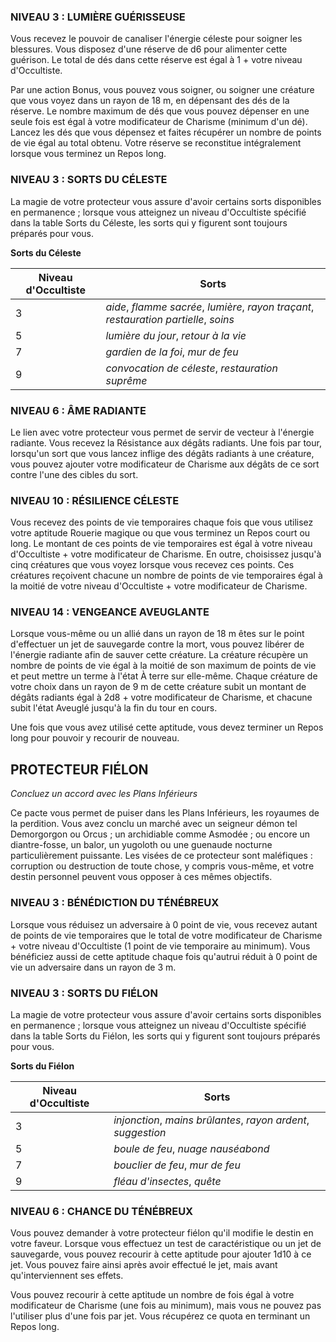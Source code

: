 
### NIVEAU 3 : LUMIÈRE GUÉRISSEUSE

Vous recevez le pouvoir de canaliser l'énergie céleste pour soigner les blessures. Vous disposez d'une réserve de d6 pour alimenter cette guérison. Le total de dés dans cette réserve est égal à 1 + votre niveau d'Occultiste.

Par une action Bonus, vous pouvez vous soigner, ou soigner une créature que vous voyez dans un rayon de 18 m, en dépensant des dés de la réserve. Le nombre maximum de dés que vous pouvez dépenser en une seule fois est égal à votre modificateur de Charisme (minimum d'un dé). Lancez les dés que vous dépensez et faites récupérer un nombre de points de vie égal au total obtenu. Votre réserve se reconstitue intégralement lorsque vous terminez un Repos long.

### NIVEAU 3 : SORTS DU CÉLESTE

La magie de votre protecteur vous assure d'avoir certains sorts disponibles en permanence ; lorsque vous atteignez un niveau d'Occultiste spécifié dans la table Sorts du Céleste, les sorts qui y figurent sont toujours préparés pour vous.

**Sorts du Céleste**

|Niveau d'Occultiste|Sorts|
|---|---|
|3|_aide_, _flamme sacrée_, _lumière_, _rayon traçant_, _restauration partielle_, _soins_|
|5|_lumière du jour_, _retour à la vie_|
|7|_gardien de la foi_, _mur de feu_|
|9|_convocation de céleste_, _restauration suprême_|

### NIVEAU 6 : ÂME RADIANTE

Le lien avec votre protecteur vous permet de servir de vecteur à l'énergie radiante. Vous recevez la Résistance aux dégâts radiants. Une fois par tour, lorsqu'un sort que vous lancez inflige des dégâts radiants à une créature, vous pouvez ajouter votre modificateur de Charisme aux dégâts de ce sort contre l'une des cibles du sort.

### NIVEAU 10 : RÉSILIENCE CÉLESTE

Vous recevez des points de vie temporaires chaque fois que vous utilisez votre aptitude Rouerie magique ou que vous terminez un Repos court ou long. Le montant de ces points de vie temporaires est égal à votre niveau d'Occultiste + votre modificateur de Charisme. En outre, choisissez jusqu'à cinq créatures que vous voyez lorsque vous recevez ces points. Ces créatures reçoivent chacune un nombre de points de vie temporaires égal à la moitié de votre niveau d'Occultiste + votre modificateur de Charisme.

### NIVEAU 14 : VENGEANCE AVEUGLANTE

Lorsque vous-même ou un allié dans un rayon de 18 m êtes sur le point d'effectuer un jet de sauvegarde contre la mort, vous pouvez libérer de l'énergie radiante afin de sauver cette créature. La créature récupère un nombre de points de vie égal à la moitié de son maximum de points de vie et peut mettre un terme à l'état À terre sur elle-même. Chaque créature de votre choix dans un rayon de 9 m de cette créature subit un montant de dégâts radiants égal à 2d8 + votre modificateur de Charisme, et chacune subit l'état Aveuglé jusqu'à la fin du tour en cours.

Une fois que vous avez utilisé cette aptitude, vous devez terminer un Repos long pour pouvoir y recourir de nouveau.

## PROTECTEUR FIÉLON

_Concluez un accord avec les Plans Inférieurs_

Ce pacte vous permet de puiser dans les Plans Inférieurs, les royaumes de la perdition. Vous avez conclu un marché avec un seigneur démon tel Demorgorgon ou Orcus ; un archidiable comme Asmodée ; ou encore un diantre-fosse, un balor, un yugoloth ou une guenaude nocturne particulièrement puissante. Les visées de ce protecteur sont maléfiques : corruption ou destruction de toute chose, y compris vous-même, et votre destin personnel peuvent vous opposer à ces mêmes objectifs.

### NIVEAU 3 : BÉNÉDICTION DU TÉNÉBREUX

Lorsque vous réduisez un adversaire à 0 point de vie, vous recevez autant de points de vie temporaires que le total de votre modificateur de Charisme + votre niveau d'Occultiste (1 point de vie temporaire au minimum). Vous bénéficiez aussi de cette aptitude chaque fois qu'autrui réduit à 0 point de vie un adversaire dans un rayon de 3 m.

### NIVEAU 3 : SORTS DU FIÉLON

La magie de votre protecteur vous assure d'avoir certains sorts disponibles en permanence ; lorsque vous atteignez un niveau d'Occultiste spécifié dans la table Sorts du Fiélon, les sorts qui y figurent sont toujours préparés pour vous.

**Sorts du Fiélon**

|Niveau d'Occultiste|Sorts|
|---|---|
|3|_injonction_, _mains brûlantes_, _rayon ardent_, _suggestion_|
|5|_boule de feu_, _nuage nauséabond_|
|7|_bouclier de feu_, _mur de feu_|
|9|_fléau d'insectes_, _quête_|

### NIVEAU 6 : CHANCE DU TÉNÉBREUX

Vous pouvez demander à votre protecteur fiélon qu'il modifie le destin en votre faveur. Lorsque vous effectuez un test de caractéristique ou un jet de sauvegarde, vous pouvez recourir à cette aptitude pour ajouter 1d10 à ce jet. Vous pouvez faire ainsi après avoir effectué le jet, mais avant qu'interviennent ses effets.

Vous pouvez recourir à cette aptitude un nombre de fois égal à votre modificateur de Charisme (une fois au minimum), mais vous ne pouvez pas l'utiliser plus d'une fois par jet. Vous récupérez ce quota en terminant un Repos long.